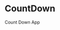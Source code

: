 # CountDown
 Count Down App
   
        
                                    
                             
                   
             
      
 
